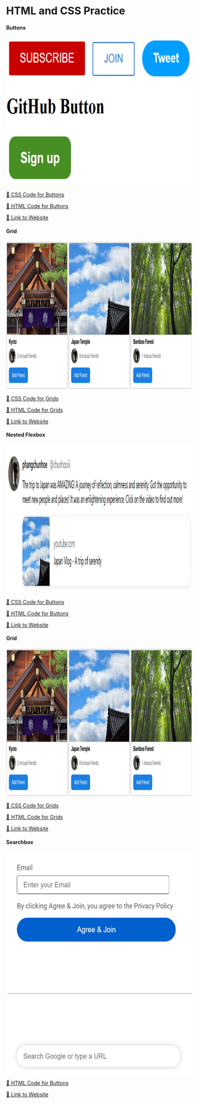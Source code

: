# HTML and CSS Practice

#### Buttons 
<img src="readme_images/buttons.png" height="400px">

[🐲 CSS Code for Buttons](styles/buttons.css)

[🩻 HTML Code for Buttons](buttons.html)

[📍 Link to Website](https://phangchunhoe.github.io/html_css_practice/buttons.html)

#### Grid
<img src="readme_images/grid.png" height="400px">

[🐲 CSS Code for Grids](styles/grid.css)

[🩻 HTML Code for Grids](grid.html)

[📍 Link to Website](https://phangchunhoe.github.io/html_css_practice/grid.html)

#### Nested Flexbox
<img src="readme_images/nested_flexbox.png" height="400px">

[🐲 CSS Code for Buttons](styles/nested_flexbox.css)

[🩻 HTML Code for Buttons](nested_flexbox.html)

[📍 Link to Website](https://phangchunhoe.github.io/html_css_practice/nested_flexbox.html)

#### Grid
<img src="readme_images/grid.png" height="400px">

[🐲 CSS Code for Grids](styles/grid.css)

[🩻 HTML Code for Grids](grid.html)

[📍 Link to Website](https://phangchunhoe.github.io/html_css_practice/grid.html)

#### Searchbox 
<img src="readme_images/searchbox.png" height="600px">

[🩻 HTML Code for Buttons](searchbox_practice.html)

[📍 Link to Website](https://phangchunhoe.github.io/html_css_practice/searchbox_practice.html)

